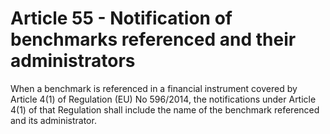 # Article 55 - Notification of benchmarks referenced and their administrators


When a benchmark is referenced in a financial instrument covered by Article 4(1) of Regulation (EU) No 596/2014, the notifications under Article 4(1) of that Regulation shall include the name of the benchmark referenced and its administrator.
